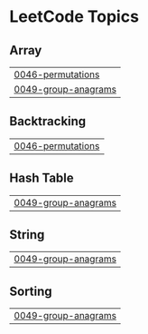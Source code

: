 

<!---LeetCode Topics Start-->
# LeetCode Topics
## Array
|  |
| ------- |
| [0046-permutations](https://github.com/deepakpathik/deepakpathik/tree/master/0046-permutations) |
| [0049-group-anagrams](https://github.com/deepakpathik/deepakpathik/tree/master/0049-group-anagrams) |
## Backtracking
|  |
| ------- |
| [0046-permutations](https://github.com/deepakpathik/deepakpathik/tree/master/0046-permutations) |
## Hash Table
|  |
| ------- |
| [0049-group-anagrams](https://github.com/deepakpathik/deepakpathik/tree/master/0049-group-anagrams) |
## String
|  |
| ------- |
| [0049-group-anagrams](https://github.com/deepakpathik/deepakpathik/tree/master/0049-group-anagrams) |
## Sorting
|  |
| ------- |
| [0049-group-anagrams](https://github.com/deepakpathik/deepakpathik/tree/master/0049-group-anagrams) |
<!---LeetCode Topics End-->
